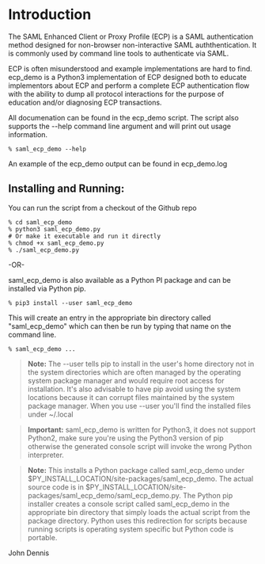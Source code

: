 # Introduction

The SAML Enhanced Client or Proxy Profile (ECP) is a SAML
authentication method designed for non-browser non-interactive SAML
auththentication. It is commonly used by command line tools to
authenticate via SAML.

ECP is often misunderstood and example implementations are hard to
find. ecp_demo is a Python3 implementation of ECP designed both to
educate implementors about ECP and perform a complete ECP
authentication flow with the ability to dump all protocol interactions
for the purpose of education and/or diagnosing ECP transactions.

All documenation can be found in the ecp_demo script. The script also
supports the --help command line argument and will print out usage
information.

```shell
% saml_ecp_demo --help
```

An example of the ecp_demo output can be found in ecp_demo.log

## Installing and Running:

You can run the script from a checkout of the Github repo

```shell
% cd saml_ecp_demo
% python3 saml_ecp_demo.py
# Or make it executable and run it directly
% chmod +x saml_ecp_demo.py
% ./saml_ecp_demo.py
```

-OR-

saml_ecp_demo is also available as a Python PI package and can be
installed via Python pip.

```shell
% pip3 install --user saml_ecp_demo
```

This will create an entry in the appropriate bin directory called
"saml_ecp_demo" which can then be run by typing that name on the
command line.

```shell
% saml_ecp_demo ...
```

> **Note:** The --user tells pip to install in the user's home directory not
> in the system directories which are often managed by the operating
> system package manager and would require root access for
> installation. It's also advisable to have pip avoid using the system
> locations because it can corrupt files maintained by the system
> package manager. When you use --user you'll find the installed files
> under ~/.local

> **Important:** saml_ecp_demo is written for Python3, it does not support
> Python2, make sure you're using the Python3 version of pip otherwise
> the generated console script will invoke the wrong Python interpreter.

> **Note:** This installs a Python package called saml_ecp_demo under
> $PY_INSTALL_LOCATION/site-packages/saml_ecp_demo. The actual source
> code is in
> $PY_INSTALL_LOCATION/site-packages/saml_ecp_demo/saml_ecp_demo.py. The
> Python pip installer creates a console script called saml_ecp_demo in
> the appropriate bin directory that simply loads the actual script from
> the package directory. Python uses this redirection for scripts
> because running scripts is operating system specific but Python code
> is portable.



John Dennis
